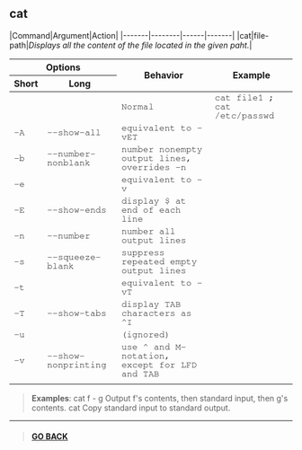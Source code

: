 
## **cat**
|Command|Argument|Action|
|-------|--------|------|-------|
|cat|file-path|*Displays all the content of the file located in the given paht.*|

<table>
    <thead>
        <tr>
            <th colspan="2">Options</th>
            <th rowspan="2">Behavior</th>
            <th rowspan="2">Example</th>
        </tr>
        <tr>
            <th>Short</th>
            <th>Long</th>
        </tr>
    </thead>
    <tbody style="font-family: FreeMono, monospace;">
        <tr>
            <td></td>
            <td></td>
            <td>Normal</td>
            <td>cat file1 ; cat /etc/passwd</td>
        </tr>
        <tr>
            <td>-A</td>
            <td>--show-all</td>
            <td>equivalent to -vET</td>
            <td></td>
        </tr>
        <tr>
            <td>-b</td>
            <td>--number-nonblank</td>
            <td>number nonempty output lines, overrides -n</td>
            <td></td>
        </tr>
        <tr>
            <td>-e</td>
            <td></td>
            <td>equivalent to -v</td>
            <td></td>
        </tr>
        <tr>
            <td>-E</td>
            <td>--show-ends</td>
            <td>display $ at end of each line</td>
            <td></td>
        </tr>
        <tr>
            <td>-n</td>
            <td>--number</td>
            <td>number all output lines</td>
            <td></td>
        </tr>
        <tr>
            <td>-s</td>
            <td>--squeeze-blank</td>
            <td>suppress repeated empty output lines</td>
            <td></td>
        </tr>
        <tr>
            <td>-t</td>
            <td></td>
            <td>equivalent to -vT</td>
            <td></td>
        </tr>
        <tr>
            <td>-T</td>
            <td>--show-tabs</td>
            <td>display TAB characters as ^I</td>
            <td></td>
        </tr>
        <tr>
            <td>-u</td>
            <td></td>
            <td>(ignored)</td>
            <td></td>
        </tr>
        <tr>
            <td>-v</td>
            <td>--show-nonprinting</td>
            <td>use ^ and M- notation, except for LFD and TAB</td>
            <td></td>
        </tr>
        <tr>
            <td></td>
            <td></td>
            <td></td>
            <td></td>
        </tr>
    </tbody>
</table>


> **Examples**:
    cat f - g  Output f's contents, then standard input, then g's contents.
    cat        Copy standard input to standard output.

---

> #### [GO BACK](../../annotations.md)